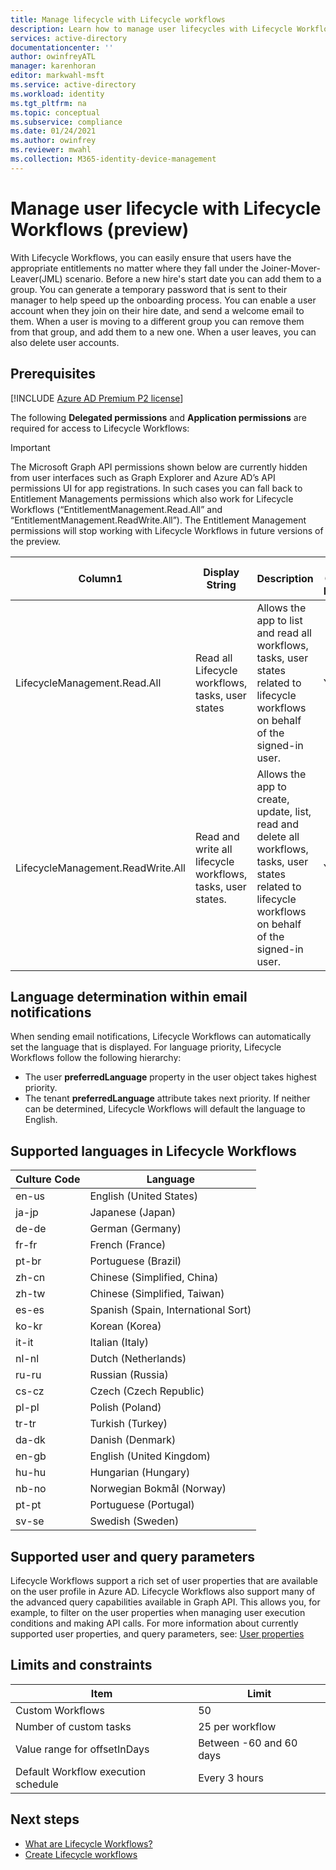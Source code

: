 ```yaml
---
title: Manage lifecycle with Lifecycle workflows
description: Learn how to manage user lifecycles with Lifecycle Workflows
services: active-directory
documentationcenter: ''
author: owinfreyATL
manager: karenhoran
editor: markwahl-msft
ms.service: active-directory
ms.workload: identity
ms.tgt_pltfrm: na
ms.topic: conceptual
ms.subservice: compliance
ms.date: 01/24/2021
ms.author: owinfrey
ms.reviewer: mwahl
ms.collection: M365-identity-device-management
---
```


# Manage user lifecycle with Lifecycle Workflows (preview)
With Lifecycle Workflows, you can easily ensure that users have the appropriate entitlements no matter where they fall under the Joiner-Mover-Leaver(JML) scenario. Before a new hire's start date you can add them to a group. You can generate a temporary password that is sent to their manager to help speed up the onboarding process. You can enable a user account when they join on their hire date, and send a welcome email to them. When a user is moving to a different group you can remove them from that group, and add them to a new one. When a user leaves, you can also delete user accounts.

## Prerequisites

[!INCLUDE [Azure AD Premium P2 license](../../../includes/active-directory-p2-license.md)]

The following **Delegated permissions** and **Application permissions** are required for access to Lifecycle Workflows:

> [!IMPORTANT]
> The Microsoft Graph API permissions shown below are currently hidden from user interfaces such as Graph Explorer and Azure AD’s API permissions UI for app registrations. In such cases you can fall back to Entitlement Managements permissions which also work for Lifecycle Workflows (“EntitlementManagement.Read.All” and “EntitlementManagement.ReadWrite.All”). The Entitlement Management permissions will stop working with Lifecycle Workflows in future versions of the preview.

|Column1  |Display String  |Description  |Admin Consent Required  |
|---------|---------|---------|---------|
|LifecycleManagement.Read.All     | Read all Lifecycle workflows, tasks, user states| Allows the app to list and read all workflows, tasks, user states related to lifecycle workflows on behalf of the signed-in user.| Yes
|LifecycleManagement.ReadWrite.All     | Read and write all lifecycle workflows, tasks, user states.| Allows the app to create, update, list, read and delete all workflows, tasks, user states related to lifecycle workflows on behalf of the signed-in user.| Yes






## Language determination within email notifications

When sending email notifications, Lifecycle Workflows can automatically set the language that is displayed. For language priority, Lifecycle Workflows follow the following hierarchy:
- The user **preferredLanguage** property in the user object takes highest priority.
- The tenant **preferredLanguage** attribute takes next priority.
If neither can be determined, Lifecycle Workflows will default the language to English. 

## Supported languages in Lifecycle Workflows


|Culture Code  |Language  |
|---------|---------|
|en-us     | English (United States)        |
|ja-jp     | Japanese (Japan)        |
|de-de     | German (Germany)        |
|fr-fr     | French (France)        |
|pt-br     | Portuguese (Brazil)        |
|zh-cn     | Chinese (Simplified, China)        |
|zh-tw     | Chinese (Simplified, Taiwan)        |
|es-es     | Spanish (Spain, International Sort)        |
|ko-kr     | Korean (Korea)        |
|it-it     | Italian (Italy)        |
|nl-nl     | Dutch (Netherlands)        |
|ru-ru     | Russian (Russia)        |
|cs-cz     | Czech (Czech Republic)        |
|pl-pl     | Polish (Poland)        |
|tr-tr     | Turkish (Turkey)        |
|da-dk     | Danish (Denmark)        |
|en-gb     | English (United Kingdom)        |
|hu-hu     | Hungarian (Hungary)        |
|nb-no     | Norwegian Bokmål (Norway)        |
|pt-pt     | Portuguese (Portugal)        |
|sv-se     | Swedish (Sweden)        |

## Supported user and query parameters

Lifecycle Workflows support a rich set of user properties that are available on the user profile in Azure AD. Lifecycle Workflows also support many of the advanced query capabilities available in Graph API. This allows you, for example, to filter on the user properties when managing user execution conditions and making API calls. For more information about currently supported user properties, and query parameters, see: [User properties](/graph/aad-advanced-queries?tabs=http#user-properties)


## Limits and constraints

|Item  |Limit  |
|---------|---------|
|Custom Workflows     |    50     |
|Number of custom tasks     |  25 per workflow       |
|Value range for offsetInDays      |    Between -60 and 60 days     |
|Default Workflow execution schedule     |     Every 3 hours    |


## Next steps
- [What are Lifecycle Workflows?](what-are-lifecycle-workflows.md)
- [Create Lifecycle workflows](create-lifecycle-workflow.md)